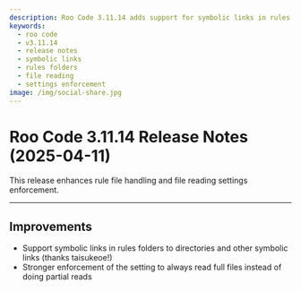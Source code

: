 ```yaml
---
description: Roo Code 3.11.14 adds support for symbolic links in rules folders and enforces full file reading settings for better reliability.
keywords:
  - roo code
  - v3.11.14
  - release notes
  - symbolic links
  - rules folders
  - file reading
  - settings enforcement
image: /img/social-share.jpg
---
```


# Roo Code 3.11.14 Release Notes (2025-04-11)

This release enhances rule file handling and file reading settings enforcement.

---

## Improvements

*   Support symbolic links in rules folders to directories and other symbolic links (thanks taisukeoe!)
*   Stronger enforcement of the setting to always read full files instead of doing partial reads